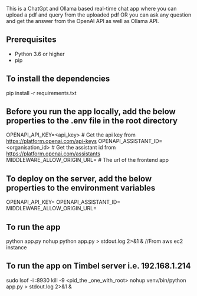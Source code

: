 This is a ChatGpt and Ollama based real-time chat app where you can upload a pdf and query from the uploaded pdf OR you can ask any question and get the answer from the OpenAI API as well as Ollama API.

## Prerequisites
- Python 3.6 or higher
- pip

## To install the dependencies
pip install -r requirements.txt

## Before you run the app locally, add the below properties to the .env file in the root directory
OPENAPI_API_KEY=<api_key> # Get the api key from https://platform.openai.com/api-keys
OPENAPI_ASSISTANT_ID=<organisation_id> # Get the assistant id from https://platform.openai.com/assistants
MIDDLEWARE_ALLOW_ORIGIN_URL=<url> # The url of the frontend app

## To deploy on the server, add the below properties to the environment variables
OPENAPI_API_KEY=
OPENAPI_ASSISTANT_ID=
MIDDLEWARE_ALLOW_ORIGIN_URL=

## To run the app
python app.py
nohup python app.py > stdout.log 2>&1 & //From aws ec2 instance


## To run the app on Timbel server i.e. 192.168.1.214
sudo lsof -i :8930
kill -9 <pid_the _one_with_root>
nohup venv/bin/python app.py > stdout.log 2>&1 &
